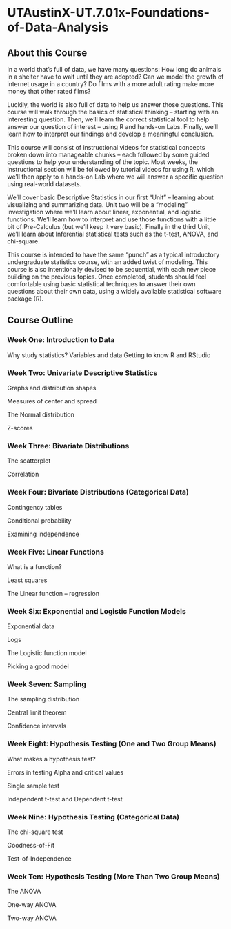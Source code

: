 UTAustinX-UT.7.01x-Foundations-of-Data-Analysis
===============================================

## About this Course
In a world that’s full of data, we have many questions: How long do animals in a shelter have to wait until they are adopted? Can we model the growth of internet usage in a country? Do films with a more adult rating make more money that other rated films?

Luckily, the world is also full of data to help us answer those questions. This course will walk through the basics of statistical thinking – starting with an interesting question. Then, we’ll learn the correct statistical tool to help answer our question of interest – using R and hands-on Labs. Finally, we’ll learn how to interpret our findings and develop a meaningful conclusion.

This course will consist of instructional videos for statistical concepts broken down into manageable chunks – each followed by some guided questions to help your understanding of the topic. Most weeks, the instructional section will be followed by tutorial videos for using R, which we’ll then apply to a hands-on Lab where we will answer a specific question using real-world datasets.

We’ll cover basic Descriptive Statistics in our first “Unit” – learning about visualizing and summarizing data. Unit two will be a “modeling” investigation where we’ll learn about linear, exponential, and logistic functions. We’ll learn how to interpret and use those functions with a little bit of Pre-Calculus (but we’ll keep it very basic). Finally in the third Unit, we’ll learn about Inferential statistical tests such as the t-test, ANOVA, and chi-square.

This course is intended to have the same “punch” as a typical introductory undergraduate statistics course, with an added twist of modeling. This course is also intentionally devised to be sequential, with each new piece building on the previous topics. Once completed, students should feel comfortable using basic statistical techniques to answer their own questions about their own data, using a widely available statistical software package (R).

## Course Outline
### Week One: Introduction to Data
Why study statistics?
Variables and data
Getting to know R and RStudio

### Week Two: Univariate Descriptive Statistics

Graphs and distribution shapes

Measures of center and spread

The Normal distribution

Z-scores

### Week Three: Bivariate Distributions

The scatterplot

Correlation

### Week Four: Bivariate Distributions (Categorical Data)

Contingency tables

Conditional probability

Examining independence

### Week Five: Linear Functions

What is a function?

Least squares

The Linear function – regression

### Week Six: Exponential and Logistic Function Models

Exponential data

Logs

The Logistic function model

Picking a good model

### Week Seven: Sampling

The sampling distribution

Central limit theorem

Confidence intervals

### Week Eight: Hypothesis Testing (One and Two Group Means)

What makes a hypothesis test?

Errors in testing Alpha and critical values

Single sample test

Independent t-test and Dependent t-test

### Week Nine: Hypothesis Testing (Categorical Data)

The chi-square test

Goodness-of-Fit

Test-of-Independence

### Week Ten: Hypothesis Testing (More Than Two Group Means)

The ANOVA

One-way ANOVA

Two-way ANOVA
